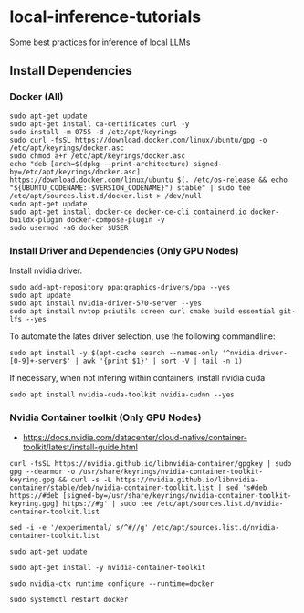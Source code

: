 # local-inference-tutorials
Some best practices for inference of local LLMs

## Install Dependencies

### Docker (All)

```
sudo apt-get update
sudo apt-get install ca-certificates curl -y
sudo install -m 0755 -d /etc/apt/keyrings
sudo curl -fsSL https://download.docker.com/linux/ubuntu/gpg -o /etc/apt/keyrings/docker.asc
sudo chmod a+r /etc/apt/keyrings/docker.asc
echo "deb [arch=$(dpkg --print-architecture) signed-by=/etc/apt/keyrings/docker.asc] https://download.docker.com/linux/ubuntu $(. /etc/os-release && echo "${UBUNTU_CODENAME:-$VERSION_CODENAME}") stable" | sudo tee /etc/apt/sources.list.d/docker.list > /dev/null
sudo apt-get update
sudo apt-get install docker-ce docker-ce-cli containerd.io docker-buildx-plugin docker-compose-plugin -y
sudo usermod -aG docker $USER
```

### Install Driver and Dependencies (Only GPU Nodes)

Install nvidia driver.

```
sudo add-apt-repository ppa:graphics-drivers/ppa --yes
sudo apt update
sudo apt install nvidia-driver-570-server --yes
sudo apt install nvtop pciutils screen curl cmake build-essential git-lfs --yes
```

To automate the lates driver selection, use the following commandline:

```
sudo apt install -y $(apt-cache search --names-only '^nvidia-driver-[0-9]+-server$' | awk '{print $1}' | sort -V | tail -n 1)
```

If necessary, when not infering within containers, install nvidia cuda

```
sudo apt install nvidia-cuda-toolkit nvidia-cudnn --yes
```

### Nvidia Container toolkit (Only GPU Nodes)

* https://docs.nvidia.com/datacenter/cloud-native/container-toolkit/latest/install-guide.html

```
curl -fsSL https://nvidia.github.io/libnvidia-container/gpgkey | sudo gpg --dearmor -o /usr/share/keyrings/nvidia-container-toolkit-keyring.gpg && curl -s -L https://nvidia.github.io/libnvidia-container/stable/deb/nvidia-container-toolkit.list | sed 's#deb https://#deb [signed-by=/usr/share/keyrings/nvidia-container-toolkit-keyring.gpg] https://#g' | sudo tee /etc/apt/sources.list.d/nvidia-container-toolkit.list

sed -i -e '/experimental/ s/^#//g' /etc/apt/sources.list.d/nvidia-container-toolkit.list

sudo apt-get update

sudo apt-get install -y nvidia-container-toolkit

sudo nvidia-ctk runtime configure --runtime=docker

sudo systemctl restart docker
```
